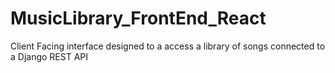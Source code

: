 # MusicLibrary_FrontEnd_React
Client Facing interface designed to a access a library of songs connected to a Django REST API
